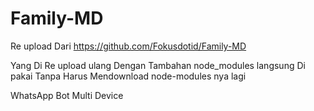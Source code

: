 # Family-MD
Re upload Dari https://github.com/Fokusdotid/Family-MD

Yang Di Re upload ulang Dengan Tambahan node_modules
langsung Di pakai Tanpa Harus Mendownload node-modules nya lagi

WhatsApp Bot Multi Device
